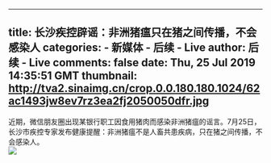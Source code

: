 
---
title: 长沙疾控辟谣：非洲猪瘟只在猪之间传播，不会感染人
categories: 
    - 新媒体
    - 后续 - Live
author: 后续 - Live
comments: false
date: Thu, 25 Jul 2019 14:35:51 GMT
thumbnail: http://tva2.sinaimg.cn/crop.0.0.180.180.1024/62ac1493jw8ev7rz3ea2fj2050050dfr.jpg
---

<div>   
近期，微信朋友圈出现某银行职工因食用猪肉而感染非洲猪瘟的谣言。7月25日，长沙市疾控专家发布健康提醒：非洲猪瘟不是人畜共患疾病，只在猪之间传播，不会感染人。<br><img src="http://tva2.sinaimg.cn/crop.0.0.180.180.1024/62ac1493jw8ev7rz3ea2fj2050050dfr.jpg" referrerpolicy="no-referrer">  
</div>
            